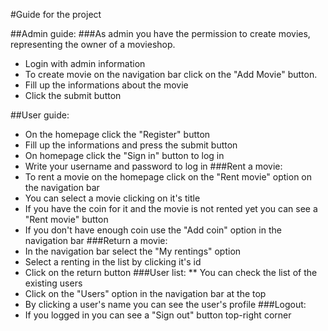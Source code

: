 #Guide for the project

##Admin guide:
###As admin you have the permission to create movies, representing the owner of a movieshop.
* Login with admin information
* To create movie on the navigation bar click on the "Add Movie" button.
* Fill up the informations about the movie
* Click the submit button
	
##User guide:
* On the homepage click the "Register" button
* Fill up the informations and press the submit button
* On homepage click the "Sign in" button to log in
* Write your username and password to log in
###Rent a movie:
* To rent a movie on the homepage click on the "Rent movie" option on the navigation bar
* You can select a movie clicking on it's title
* If you have the coin for it and the movie is not rented yet you can see a "Rent movie" button
* If you don't have enough coin use the "Add coin" option in the navigation bar
###Return a movie:
* In the navigation bar select the "My rentings" option
* Select a renting in the list by clicking it's id
* Click on the return button
###User list:
** You can check the list of the existing users
* Click on the "Users" option in the navigation bar at the top
* By clicking a user's name you can see the user's profile
###Logout:
* If you logged in you can see a "Sign out" button top-right corner
